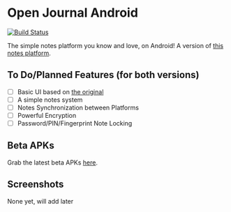# Open Journal Android
[![Build Status](https://travis-ci.com/zanedb/open-journal-android.svg?token=2seZBxqU82mg9skmxMZY&branch=master)](https://travis-ci.com/zanedb/open-journal-android)

The simple notes platform you know and love, on Android! A version of [this notes platform](https://github.com/openssf/open-journal).
## To Do/Planned Features (for both versions)
- [ ] Basic UI based on [the original](https://github.com/openssf/open-journal)
- [ ] A simple notes system
- [ ] Notes Synchronization between Platforms
- [ ] Powerful Encryption
- [ ] Password/PIN/Fingerprint Note Locking
## Beta APKs
Grab the latest beta APKs [here](https://github.com/zanedb/open-journal-android/releases).
## Screenshots
None yet, will add later
